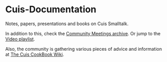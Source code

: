 # Cuis-Documentation

Notes, papers, presentations and books on Cuis Smalltalk.

In addition to this, check the [Community Meetings archive](https://cuis.st/community#meetings-archive). Or jump to the [Video playlist](https://www.youtube.com/playlist?list=PL8jfzXKiS6Xin_VUpK_QaUn_MGH2S-oPd).

Also, the community is gathering various pieces of advice and information at [The Cuis CookBook Wiki](https://github.com/nmingotti/The-Cuis-CookBook/wiki).
